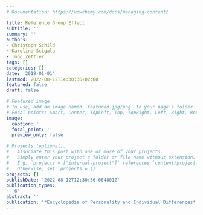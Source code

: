```yaml
---
# Documentation: https://wowchemy.com/docs/managing-content/

title: Reference Group Effect
subtitle: ''
summary: ''
authors:
- Christoph Schild
- Karolina Ścigala
- Ingo Zettler
tags: []
categories: []
date: '2018-01-01'
lastmod: 2022-08-12T14:30:36+02:00
featured: false
draft: false

# Featured image
# To use, add an image named `featured.jpg/png` to your page's folder.
# Focal points: Smart, Center, TopLeft, Top, TopRight, Left, Right, BottomLeft, Bottom, BottomRight.
image:
  caption: ''
  focal_point: ''
  preview_only: false

# Projects (optional).
#   Associate this post with one or more of your projects.
#   Simply enter your project's folder or file name without extension.
#   E.g. `projects = ["internal-project"]` references `content/project/deep-learning/index.md`.
#   Otherwise, set `projects = []`.
projects: []
publishDate: '2022-08-12T12:30:36.064801Z'
publication_types:
- '6'
abstract: ''
publication: '*Encyclopedia of Personality and Individual Differences*'
---
```

